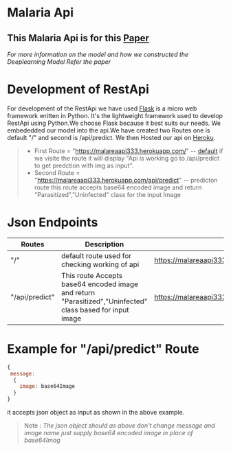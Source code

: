 # Malaria Api
## This Malaria Api is for this  [Paper]() 
*For more information on the model and how we constructed the Deeplearning Model Refer the paper*

# Development of RestApi
For development of the RestApi we have used [Flask](https://flask.palletsprojects.com/en/1.1.x/) is a micro web framework written in Python.
It's the lightweight framework used to develop RestApi using Python.We choose Flask because it best suits our needs.
We embededded our model into the api.We have created two Routes one is default "/" and second is /api/predict.
We then Hosted our api on [Heroku](https://www.heroku.com/).

> * First Route = "https://malareaapi333.herokuapp.com/" -- [default](https://malareaapi333.herokuapp.com/)
if we visite the route it will display "Api is working go to /api/predict to get predction with img as input".
> * Second Route = "https://malareaapi333.herokuapp.com/api/predict" -- predicton route this route accepts base64 encoded image and return "Parasitized","Uninfected" class for the input Image

# Json Endpoints
Routes | Description | URL
------------ | ------------- | -------------
"/" | default route used for checking working of api | <https://malareaapi333.herokuapp.com/>
"/api/predict" | This route Accepts base64 encoded image and return "Parasitized","Uninfected" class based for input image | <https://malareaapi333.herokuapp.com/api/predict>

# Example for "/api/predict" Route
```javascript
{
 message: 
  { 
    image: base64Image 
  }
}
```
it accepts json object as input as shown in the above example.
>  Note : *The json object should as above don't change message and image name just supply base64 encoded image in place of base64Imag*

